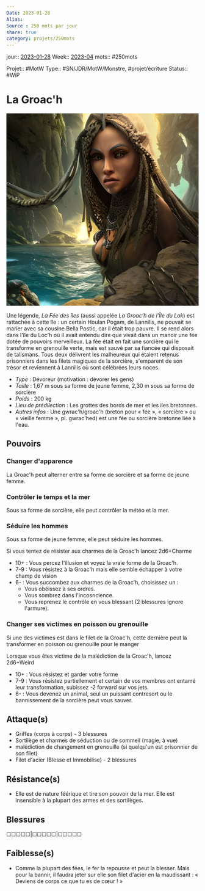 ```yaml
---
Date: 2023-01-28
Alias:
Source : 250 mots par jour
share: true
category: projets/250mots
---
```

jour::  [2023-01-28](2023-01-28.md)
Week:: [2023-04](2023-04.md)
mots:: 
#250mots 

Projet:: #MotW 
Type:: #SN/JDR/MotW/Monstre, #projet/écriture
Status:: #WiP 

# La Groac'h

![7797f150-a6e0-4896-bb7a-d9555bc77d3a.jpg](../../notes/7797f150-a6e0-4896-bb7a-d9555bc77d3a.jpg)

Une légende, _La Fée des îles_ (aussi appelée _La Groac’h de l’Île du Lok_) est rattachée à cette île : un certain Houlan Pogam, de Lannilis, ne pouvait se marier avec sa cousine Bella Postic, car il était trop pauvre. Il se rend alors dans l'île du Loc'h où il avait entendu dire que vivait dans un manoir une fée dotée de pouvoirs merveilleux. La fée était en fait une sorcière qui le transforme en grenouille verte, mais est sauvé par sa fiancée qui disposait de talismans. Tous deux délivrent les malheureux qui étaient retenus prisonniers dans les filets magiques de la sorcière, s'emparent de son trésor et reviennent à Lannilis où sont célébrées leurs noces.

-  *Type* : Dévoreur (motivation : dévorer les gens)
-  *Taille* : 1,67 m sous sa forme de jeune femme, 2,30 m sous sa forme de sorcière
-  *Poids* : 200 kg
-  *Lieu de prédilection* : Les grottes des bords de mer et les iles bretonnes.
-  *Autres infos* : Une gwrac'h/groac'h (breton pour « fée », « sorcière » ou « vieille femme », pl. gwrac'hed) est une fée ou sorcière bretonne liée à l'eau.
  
## Pouvoirs

### Changer d'apparence

La Groac'h peut alterner entre sa forme de sorcière et sa forme de jeune femme.

### Contrôler le temps et la mer

Sous sa forme de sorcière, elle peut contrôler la météo et la mer.

### Séduire les hommes

Sous sa forme de jeune femme, elle peut séduire les hommes.

Si vous tentez de résister aux charmes de la Groac'h lancez 2d6+Charme
- 10+ : Vous percez l'illusion et voyez la vraie forme de la Groac'h.
- 7-9 : Vous résistez à la Groac'h mais elle semble échapper à votre champ de vision
- 6- : Vous succombez aux charmes de la Groac'h, choisissez un :
	- Vous obéissez à ses ordres.
	- Vous sombrez dans l'incosncience. 
	- Vous reprenez le contrôle en vous blessant (2 blessures ignore l'armure).

### Changer ses victimes en poisson ou grenouille
Si une des victimes est dans le filet de la Groac'h, cette dernière peut la transformer en poisson ou grenouille pour le manger

Lorsque vous êtes victime de la malédiction de la Groac'h, lancez 2d6+Weird
- 10+ : Vous résistez et garder votre forme
- 7-9 : Vous résistez partiellement et certain de vos membres ont entamé leur transformation, subissez -2 forward sur vos jets.
- 6- : Vous devenez un animal, seul un puissant contresort ou le bannissement de la sorcière peut vous sauver.

## Attaque(s)

- Griffes (corps à corps) - 3 blessures
- Sortilège et charmes de séduction ou de sommeil (magie, à vue)
- malédiction de changement en grenouille (si quelqu'un est prisonnier de son filet)
- Filet d'acier (Blesse et Immobilise) - 2 blessures

## Résistance(s)

- Elle est de nature féérique et tire son pouvoir de la mer. Elle est insensible à la plupart des armes et des sortilèges.

## Blessures

☐☐☐☐☐|☐☐☐☐☐|☐☐☐☐☐

## Faiblesse(s)

- Comme la plupart des fées, le fer la repousse et peut la blesser. Mais pour la bannir, il faudra jeter sur elle son filet d'acier en la maudissant : « Deviens de corps ce que tu es de cœur ! » 